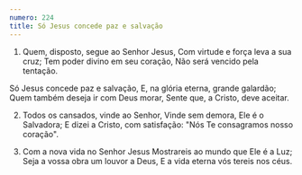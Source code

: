 ```yaml
---
numero: 224
title: Só Jesus concede paz e salvação
---
```

1. Quem, disposto, segue ao Senhor Jesus,
Com virtude e força leva a sua cruz;
Tem poder divino em seu coração,
Não será vencido pela tentação.

Só Jesus concede paz e salvação,
E, na glória eterna, grande galardão;
Quem também deseja ir com Deus morar,
Sente que, a Cristo, deve aceitar.

2. Todos os cansados, vinde ao Senhor,
Vinde sem demora, Ele é o Salvadora;
E dizei a Cristo, com satisfação:
"Nós Te consagramos nosso coração".

3. Com a nova vida no Senhor Jesus
Mostrareis ao mundo que Ele é a Luz;
Seja a vossa obra um louvor a Deus,
E a vida eterna vós tereis nos céus.
